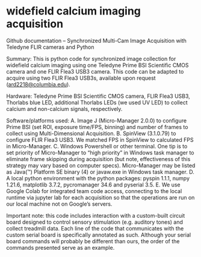 # widefield calcium imaging acquisition

Github documentation – Synchronized Multi-Cam Image Acquisition with Teledyne FLIR cameras and Python

Summary: This is python code for synchronized image collection for widefield calcium imaging using one Teledyne Prime BSI Scientific CMOS camera and one FLIR Flea3 USB3 camera. This code can be adapted to acquire using two FLIR Flea3 USB3s, available upon request (ard2218@columbia.edu). 

Hardware:  Teledyne Prime BSI Scientific CMOS camera, FLIR Flea3 USB3, Thorlabs blue LED, additional Thorlabs LEDs (we used UV LED) to collect calcium and non-calcium signals, respectively.

Software/platforms used: 
A.	Image J (Micro-Manager 2.0.0) to configure Prime BSI (set ROI, exposure time/FPS, binning) and number of frames to collect using Multi-Dimensional Acquisition. 
B.	SpinView (3.1.0.79) to configure FLIR Flea3 USB3. We matched FPS in SpinView to calculated FPS in Micro-Manager. 
C.	Windows Powershell or other terminal. One tip is to set priority of Micro-Manager to “high priority” in Windows task manager to eliminate frame skipping during acquisition (but note, effectiveness of this strategy may vary based on computer specs). Micro-Manager may be listed as Java(™) Platform SE binary (4) or javaw.exe in Windows task manager.
D.	A local python environment with the python packages: pyspin 1.1.1, numpy 1.21.6, matplotlib 3.7.2, pycromanager 34.6 and pyserial 3.5. 
E.	We use Google Colab for integrated team code access, connecting to the local runtime via jupyter lab for each acquisition so that the operations are run on our local machine not on Google’s servers. 

Important note: this code includes interaction with a custom-built circuit board designed to control sensory stimulation (e.g. auditory tones) and collect treadmill data. Each line of the code that communicates with the custom serial board is specifically annotated as such. Although your serial board commands will probably be different than ours, the order of the commands presented serve as an example. 

